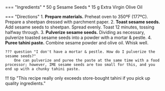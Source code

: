 
=== "Ingredients"
    * 50 g Sesame Seeds
    * 15 g Extra Virgin Olive Oil

=== "Directions"
    1. **Prepare materials.** Preheat oven to 350ºF (177ºC). Prepare a sheetpan dressed with parchment paper.
    2. **Toast sesame seeds.** Add sesame seeds to sheetpan. Spread evenly. Toast 12 minutes, tossing halfway through.
    3. **Pulverize sesame seeds.** Dividing as necessary, pulverize toasted sesame seeds into a powder with a mortar & pestle.
    4. **Puree tahini paste.** Combine sesame powder and olive oil. Whisk well.

    ??? question "I don't have a mortar & pestle. How do I pulverize the sesame seeds?"
        One can pulverize and puree the paste at the same time with a food processor; however, IME sesame seeds are too small for this, and you end up with a chunky tahini paste.

!!! tip "This recipe really only exceeds store-bought tahini if you pick up quality ingredients."
